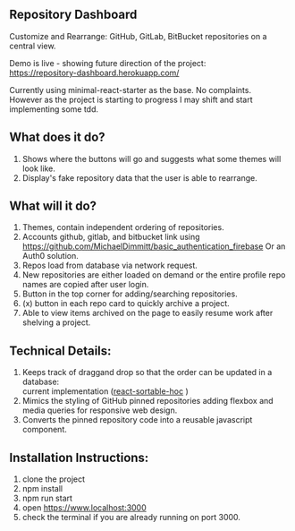 ## Repository Dashboard
Customize and Rearrange: GitHub, GitLab, BitBucket repositories on a central view.

Demo is live - showing future direction of the project:
<br/>https://repository-dashboard.herokuapp.com/

Currently using minimal-react-starter as the base. No complaints.
<br>However as the project is starting to progress I may shift and start implementing some tdd.</br>

## What does it do?
1) Shows where the buttons will go and suggests what some themes will look like.
2) Display's fake repository data that the user is able to rearrange.

## What will it do?
1) Themes, contain independent ordering of repositories.
2) Accounts github, gitlab, and bitbucket link using https://github.com/MichaelDimmitt/basic_authentication_firebase
Or an Auth0 solution.
3) Repos load from database via network request.
4) New repositories are either loaded on demand or the entire profile repo names are copied after user login.
5) Button in the top corner for adding/searching repositories.
6) (x) button in each repo card to quickly archive a project.
7) Able to view items archived on the page to easily resume work after shelving a project.

## Technical Details:
1) Keeps track of draggand drop so that the order can be updated in a database:
<br/>current implementation ([react-sortable-hoc](https://github.com/clauderic/react-sortable-hoc) )
2) Mimics the styling of GitHub pinned repositories adding flexbox and media queries for responsive web design.
3) Converts the pinned repository code into a reusable javascript component.

## Installation Instructions:
1) clone the project
2) npm install
3) npm run start
4) open https://www.localhost:3000
5) check the terminal if you are already running on port 3000.
